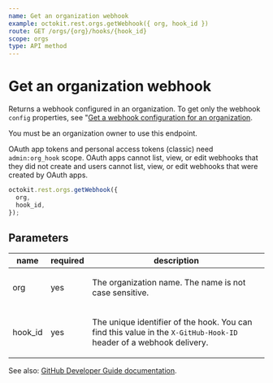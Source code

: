 ```yaml
---
name: Get an organization webhook
example: octokit.rest.orgs.getWebhook({ org, hook_id })
route: GET /orgs/{org}/hooks/{hook_id}
scope: orgs
type: API method
---
```


# Get an organization webhook

Returns a webhook configured in an organization. To get only the webhook
`config` properties, see "[Get a webhook configuration for an organization](/rest/orgs/webhooks#get-a-webhook-configuration-for-an-organization).

You must be an organization owner to use this endpoint.

OAuth app tokens and personal access tokens (classic) need `admin:org_hook` scope. OAuth apps cannot list, view, or edit
webhooks that they did not create and users cannot list, view, or edit webhooks that were created by OAuth apps.

```js
octokit.rest.orgs.getWebhook({
  org,
  hook_id,
});
```

## Parameters

<table>
  <thead>
    <tr>
      <th>name</th>
      <th>required</th>
      <th>description</th>
    </tr>
  </thead>
  <tbody>
    <tr><td>org</td><td>yes</td><td>

The organization name. The name is not case sensitive.

</td></tr>
<tr><td>hook_id</td><td>yes</td><td>

The unique identifier of the hook. You can find this value in the `X-GitHub-Hook-ID` header of a webhook delivery.

</td></tr>
  </tbody>
</table>

See also: [GitHub Developer Guide documentation](https://docs.github.com/rest/orgs/webhooks#get-an-organization-webhook).
